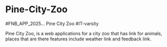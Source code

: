 # Pine-City-Zoo
#FNB_APP_2025... Pine City Zoo #IT-varsity


Pine City Zoo, is a web applications for a city zoo that has link for animals, places that are there 
features include weather link and feedback link.
